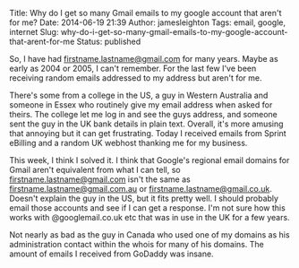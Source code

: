 Title: Why do I get so many Gmail emails to my google account that aren't for me?
Date: 2014-06-19 21:39
Author: jamesleighton
Tags: email, google, internet
Slug: why-do-i-get-so-many-gmail-emails-to-my-google-account-that-arent-for-me
Status: published

So, I have had firstname.lastname@gmail.com for many years. Maybe as early as 2004 or 2005, I can't remember. For the last few I've been receiving random emails addressed to my address but aren't for me.

There's some from a college in the US, a guy in Western Australia and someone in Essex who routinely give my email address when asked for theirs. The college let me log in and see the guys address, and someone sent the guy in the UK bank details in plain text. Overall, it's more amusing that annoying but it can get frustrating. Today I received emails from Sprint eBilling and a random UK webhost thanking me for my business.

This week, I think I solved it. I think that Google's regional email domains for Gmail aren't equivalent from what I can tell, so firstname.lastname@gmail.com isn't the same as firstname.lastname@gmail.com.au or firstname.lastname@gmail.co.uk. Doesn't explain the guy in the US, but it fits pretty well. I should probably email those accounts and see if I can get a response. I'm not sure how this works with @googlemail.co.uk etc that was in use in the UK for a few years.

Not nearly as bad as the guy in Canada who used one of my domains as his administration contact within the whois for many of his domains. The amount of emails I received from GoDaddy was insane.
